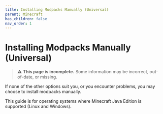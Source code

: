 ```yaml
---
title: Installing Modpacks Manually (Universal)
parent: Minecraft
has_children: false
nav_order: 1
---
```


# Installing Modpacks Manually (Universal)
> ⚠ **This page is incomplete.** Some information may be incorrect, out-of-date, or missing.

If none of the other options suit you, or you encounter problems, you may choose to install modpacks manually.

This guide is for operating systems where Minecraft Java Edition is supported (Linux and Windows).
